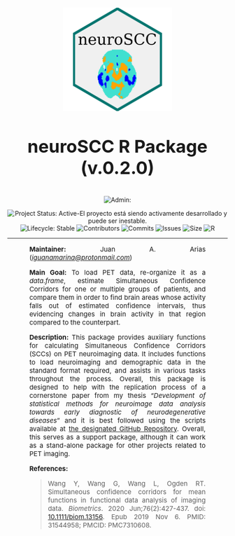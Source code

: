
<p align="center">

<img src="man/figures/logo.png" alt="neuroSCC R Package" width="250px" align="center"/>

</p>
<h2 align="center" style="font-size:40px;">

neuroSCC R Package (v.0.2.0)

</h2>
<!-- Badge de ADMIN IGUANAMARINA -->
<p align="center">

<img src="https://img.shields.io/badge/Admin:-IGUANAMARINA-informational?style=for-the-badge&amp;logo=award" alt="Admin:" style="width:250px;"/>

</p>
<!-- Badges -->
<p align="center">

<img src="http://www.repostatus.org/badges/latest/active.svg" alt="Project Status: Active-El proyecto está siendo activamente desarrollado y puede ser inestable." style="width:125px;"/>
<img src="https://img.shields.io/badge/lifecycle-Stable-4cc71e.svg" alt="Lifecycle: Stable" style="width:100px;"/>
<img src="https://img.shields.io/badge/Contributors-1-brightgreen" alt="Contributors"/>
<img src="https://img.shields.io/badge/Commits-5-brightgreen" alt="Commits"/>
<img src="https://img.shields.io/badge/Issues-1-brightgreen" alt="Issues"/>
<img src="https://img.shields.io/badge/Size-294KB-brightgreen" alt="Size"/>
<img src="https://img.shields.io/badge/r-%23276DC3.svg?style=for-the-badge&amp;logo=r&amp;logoColor=white" alt="R" style="width:40px;"/>

</p>
<hr />
<!-- Descripción del paquete -->

<div style="text-align: justify; font-weight: normal; font-size:15px; padding: 0 10%;">

**Maintainer:** Juan A. Arias
(<a href="mailto:iguanamarina@protonmail.com"
class="email"><em>iguanamarina@protonmail.com</em></a>)

**Main Goal:** To load PET data, re-organize it as a *data.frame*,
estimate Simultaneous Confidence Corridors for one or multiple groups of
patients, and compare them in order to find brain areas whose activity
falls out of estimated confidence intervals, thus evidencing changes in
brain activity in that region compared to the counterpart.

**Description:** This package provides auxiliary functions for
calculating Simultaneous Confidence Corridors (SCCs) on PET neuroimaging
data. It includes functions to load neuroimaging and demographic data in
the standard format required, and assists in various tasks throughout
the process. Overall, this package is designed to help with the
replication process of a cornerstone paper from my thesis “*Development
of statistical methods for neuroimage data analysis towards early
diagnostic of neurodegenerative diseases*” and it is best followed using
the scripts available at [the designated GitHub
Repository](https://github.com/iguanamarina/SCCneuroimage). Overall,
this serves as a support package, although it can work as a stand-alone
package for other projects related to PET imaging.

**References:**

> Wang Y, Wang G, Wang L, Ogden RT. Simultaneous confidence corridors
> for mean functions in functional data analysis of imaging data.
> *Biometrics*. 2020 Jun;76(2):427-437. doi:
> [10.1111/biom.13156](10.1111/biom.13156). Epub 2019 Nov 6. PMID:
> 31544958; PMCID: PMC7310608.

</div>
